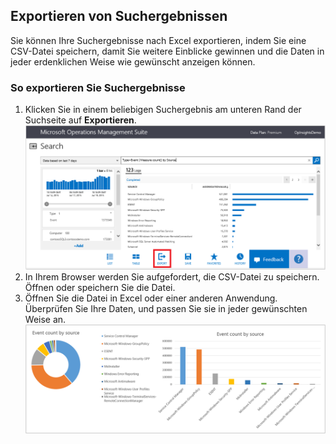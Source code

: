 ## Exportieren von Suchergebnissen

Sie können Ihre Suchergebnisse nach Excel exportieren, indem Sie eine CSV-Datei speichern, damit Sie weitere Einblicke gewinnen und die Daten in jeder erdenklichen Weise wie gewünscht anzeigen können.

### So exportieren Sie Suchergebnisse

1. Klicken Sie in einem beliebigen Suchergebnis am unteren Rand der Suchseite auf **Exportieren**. ![Aus der Suche exportieren](./media/operational-insights-export/export-search.png)
2. In Ihrem Browser werden Sie aufgefordert, die CSV-Datei zu speichern. Öffnen oder speichern Sie die Datei.
3. Öffnen Sie die Datei in Excel oder einer anderen Anwendung. Überprüfen Sie Ihre Daten, und passen Sie sie in jeder gewünschten Weise an. ![Excel-Ergebnisse](./media/operational-insights-export/export-excel.png)

<!---HONumber=July15_HO4-->